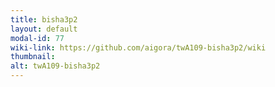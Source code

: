 ```yaml
---
title: bisha3p2
layout: default
modal-id: 77
wiki-link: https://github.com/aigora/twA109-bisha3p2/wiki
thumbnail: 
alt: twA109-bisha3p2
---
```

